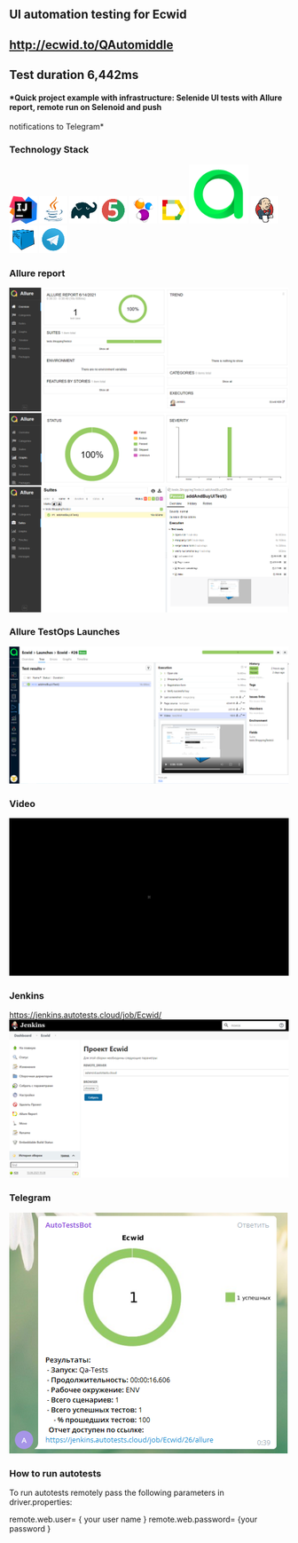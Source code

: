 ## UI automation testing for Ecwid

## http://ecwid.to/QAutomiddle

## Test duration 6,442ms

#### *Quick project example with infrastructure: Selenide UI tests with Allure report, remote run on Selenoid and push
notifications to Telegram*

### Technology Stack

![IntelliJ Idea](images/icons/Idea.png)
![Java](images/icons/Java.png)
![Gradle](images/icons/Gradle.png)
![JUnit5](images/icons/JUnit5.png)
![Selenide](images/icons/Selenide.png)
![Allure_Report](images/icons/Allure_Report.png)
![Allure_TestOps](images/icons/TestOps.svg)
![Jenkins](images/icons/Jenkins.png)
![Selenoid](images/icons/Selenoid.png)
![Telegram](images/icons/Telegram.png)

### Allure report

![Allure](images/Allure1.png)
![Allure](images/Allure2.png)
![Allure](images/Allure3.png)

### Allure TestOps  Launches

![TestOps launches](images/AllureTestOps.png)

### Video

![Video](images/Video.gif)

### Jenkins

https://jenkins.autotests.cloud/job/Ecwid/
![Jenkins](images/Jenkins.png)

### Telegram

![Telegram](images/Telegram.png)

### How to run autotests

To run autotests remotely pass the following parameters in driver.properties:

remote.web.user= { your user name } remote.web.password= {your password }
